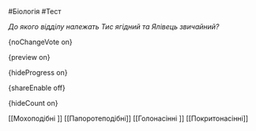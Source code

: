 #Біологія #Тест

*До якого відділу належать Тис ягідний та Ялівець звичайний?*

{noChangeVote on}

{preview on}

{hideProgress on}

{shareEnable off}

{hideCount on}

[[Мохоподібні ]]
[[Папоротеподібні]]
[[Голонасінні ]]
[[Покритонасінні]]
